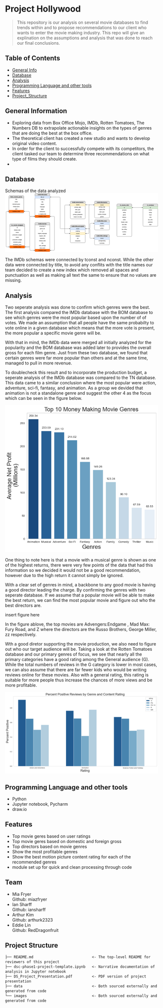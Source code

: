# Project Hollywood
>This repository is our analysis on several movie databases to find trends within and to propose recommendations to our client who wants to enter the movie making industry. This repo will give an explination on the assumptions and analysis that was done to reach our final conclusions.
>
>
> <first project using data to extrapolate actionable insights on the movie industry by using our combined knowledge to clean and manipulate data from a given set of data. This project will use all of the data sets provided to give a detailed insight on what the best option for a company trying to enter the movie industry. This repo will give an explanation on how each dataset was cleaned to provide the final recommendations along with graphs for better undestanding.>

## Table of Contents
* [General Info](#general-information)
* [Database](#database)
* [Analysis](#analysis)
* [Programming Language and other tools](#programming-language-and-other-tools)
* [Features](#features)
* [Project_Structure](#project-structure)

## General Information
- Exploring data from Box Office Mojo, IMDb, Rotten Tomatoes, The Numbers DB to extrapolate actionable insights on the types of genres that are doing the best at the box office.
- The theoretical client has created a new studio and wants to develop original video content. <br>
- In order for the client to successfully compete with its competitors, the client tasked our team to determine three recommendations on what type of films they should create.
- 
## Database

Schemas of the data analyzed
![Schemas](./images/Project_Hollywood_Schemas_v2.png)

The IMDb schemas were connected by tconst and nconst. While the other data were connected by title, to avoid any conflits with the title names our team decided to create a new index which removed all spaces and punctuation as well as making all text the same to ensure that no values are missing.



## Analysis
Two seperate analysis was done to confirm which genres were the best. The first analysis compared the IMDb database with the BOM database to see which genres were the most popular based upon the number of of votes. We made an assumption that all people have the same probabilty to vote online in a given database which means that the more vote is present, the more popular a specific movie genre  will be.

With that in mind, the IMDb data were merged all initially analyzed for the popularity and the BOM database was added later to provides the overall gross for each film genre. Just from these two database, we found that certain genres were far more popular than others and at the same time, managed to pull in more revenue.

To doublecheck this result and to incorporate the production budget, a seperate analysis of the IMDb database was compared to the TN database. This data came to a similar conclusion where the most popular were action, adventure, sci-fi, fantasy, and animation. As a group we devided that animation is not a standalone genre and suggest the other 4 as the focus which can be seen in the figure below.

![graph_of_revenue](./images/eddie.png)

One thing to note here is that a movie with a musical genre is shown as one of the highest returns, there were very few points of the data that had this information so we decided it would not be a good recommendation, however due to the high return it cannot simply be ignored.

With a clear set of genres in mind, a backbone to any good movie is having a good director leading the charge. By confirming the genres with two seperate database. If we assume that a popular movie will be able to make the best return, we can find the most popular movie and figure out who the best directors are.

insert figure here
  
In the figure ablove, the top movies are Advengers:Endgame , Mad Max: Fury Road, and Z where the directors are the Russo Brothers, George Miller, zz respectively.
    
Wth a good diretor supporting the movie production, we also need to figure out who our target audience will be. Taking a look at the Rotten Tomatoes database and our primary genres of focus, we see that nearly all the primary categories have a good rating among the General audience (G). While the total numbers of reviews in the G category is lower in most cases, we can also assume that there are far fewer kids who would be writing reviews online for these movies. Also with a general rating, this rating is suitable for more people thus increase the chances of more views and be more profitable.

![graph of_rating](./images/ian2.png)


## Programming Language and other tools
- Python 
- Jupyter notebook, Pycharm
- draw.io

## Features
- Top movie geres based on user ratings
- Top movie geres based on domestic and foreign gross
- Top directors based on movie genres
- Show the most profitable genres
- Show the best motion picture content rating for each of the recommended genres
- module set up for quick and clean processing through code

## Team
- Mia Fryer <br>
    Github: miazfryer<br>
- Ian Sharff <br>
    Github: iansharff<br>
- Arthur Kim <br>
    Github: arthurk2323<br>
- Eddie Lin <br>
    Github: RedDragonfruit<br>

## Project Structure
```
├── README.md                           <- The top-level README for reviewers of this project
├── dsc-phase1-project-template.ipynb   <- Narrative documentation of analysis in Jupyter notebook
├── DS_Project_Presentation.pdf         <- PDF version of project presentation
├── data                                <- Both sourced externally and generated from code
└── images                              <- Both sourced externally and generated from code
```

